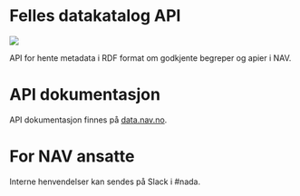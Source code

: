 # Felles datakatalog API

![](https://github.com/navikt/digdir-api/workflows/Build%20and%20deploy/badge.svg)

API for hente metadata i RDF format om godkjente begreper og apier i NAV.

# API dokumentasjon
API dokumentasjon finnes på [data.nav.no](https://data.nav.no/digdir-api/docs).

# For NAV ansatte
Interne henvendelser kan sendes på Slack i #nada.
